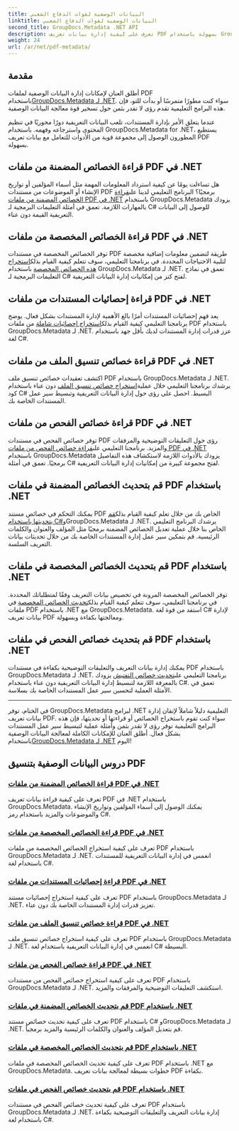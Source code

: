 ```yaml
---
title: البيانات الوصفية لقوات الدفاع الشعبي
linktitle: البيانات الوصفية لقوات الدفاع الشعبي
second_title: GroupDocs.Metadata .NET API
description: تعرف على كيفية إدارة بيانات تعريف PDF بسهولة باستخدام GroupDocs.Metadata لبرامج .NET التعليمية. الوصول إلى الخصائص المضمنة والمخصصة باستخدام كود C#.
weight: 24
url: /ar/net/pdf-metadata/
---
```

## مقدمة

 أطلق العنان لإمكانات إدارة البيانات الوصفية لملفات PDF باستخدام[GroupDocs.Metadata لـ .NET](https://www.groupdocs.com/products/metadata/net). سواء كنت مطورًا متمرسًا أو بدأت للتو، فإن هذه البرامج التعليمية تقدم رؤى لا تقدر بثمن حول تسخير قوة معالجة البيانات الوصفية.

عندما يتعلق الأمر بإدارة المستندات، تلعب البيانات التعريفية دورًا محوريًا في تنظيم المحتوى واسترجاعه وفهمه. باستخدام GroupDocs.Metadata for .NET، يستطيع المطورون الوصول إلى مجموعة قوية من الأدوات للتعامل مع بيانات تعريف PDF بسهولة.

## قراءة الخصائص المضمنة من ملفات PDF في .NET

 هل تساءلت يومًا عن كيفية استرداد المعلومات المهمة مثل أسماء المؤلفين أو تواريخ الإنشاء أو الموضوعات من مستندات PDF برمجيًا؟ البرنامج التعليمي لدينا على[قراءة الخصائص المضمنة من ملفات PDF في .NET](./read-built-in-properties-pdfs/) باستخدام GroupDocs.Metadata يزودك بالمهارات اللازمة. تعمق في أمثلة التعليمات البرمجية لـ C# للوصول إلى البيانات التعريفية القيمة دون عناء.


## قراءة الخصائص المخصصة من ملفات PDF في .NET

 توفر الخصائص المخصصة في مستندات PDF طريقة لتضمين معلومات إضافية مخصصة لتلبية الاحتياجات المحددة. في برنامجنا التعليمي، سوف تتعلم كيفية القيام بذلك[استخراج هذه الخصائص المخصصة](./read-custom-properties-pdfs/) باستخدام GroupDocs.Metadata لـ .NET. تعمق في نماذج التعليمات البرمجية لـ C# لفتح كنز من إمكانيات إدارة البيانات التعريفية.


## قراءة إحصائيات المستندات من ملفات PDF في .NET

 يعد فهم إحصائيات المستندات أمرًا بالغ الأهمية لإدارة المستندات بشكل فعال. يوضح برنامجنا التعليمي كيفية القيام بذلك[استخراج إحصائيات شاملة](./read-document-statistics-pdfs/) من ملفات PDF باستخدام GroupDocs.Metadata لـ .NET. عزز قدرات إدارة المستندات لديك بأقل جهد باستخدام لغة C#.

## قراءة خصائص تنسيق الملف من ملفات PDF في .NET

اكتشف تعقيدات خصائص تنسيق ملف PDF باستخدام GroupDocs.Metadata لـ .NET. يرشدك برنامجنا التعليمي خلال عملية[استخراج خصائص تنسيق الملف](./read-file-format-properties-pdfs/) دون عناء باستخدام كود C# البسيط. احصل على رؤى حول إدارة البيانات التعريفية وتبسيط سير عمل المستندات الخاصة بك.

## قراءة خصائص الفحص من ملفات PDF في .NET

 توفر خصائص الفحص في مستندات PDF رؤى حول التعليقات التوضيحية والمرفقات والمزيد. برنامجنا التعليمي على[قراءة خصائص الفحص من ملفات PDF في .NET](./read-inspection-properties-pdfs/) باستخدام GroupDocs.Metadata يزودك بالأدوات اللازمة لاستكشاف هذه التفاصيل برمجيًا. تعمق في أمثلة C# لفتح مجموعة كبيرة من إمكانيات إدارة البيانات التعريفية.

## قم بتحديث الخصائص المضمنة في ملفات PDF باستخدام .NET

 يمكنك التحكم في خصائص مستند PDF الخاص بك من خلال تعلم كيفية القيام بذلك[قم بتحديثها باستخدام C#](./update-built-in-properties-pdfs/)وGroupDocs.Metadata لـ .NET. يرشدك البرنامج التعليمي الخاص بنا خلال عملية تعديل الخصائص المضمنة برمجيًا مثل المؤلف والعنوان والكلمات الرئيسية. قم بتمكين سير عمل إدارة المستندات الخاصة بك من خلال تحديثات بيانات التعريف السلسة.

## قم بتحديث الخصائص المخصصة في ملفات PDF باستخدام .NET

 توفر الخصائص المخصصة المرونة في تخصيص بيانات التعريف وفقًا لمتطلباتك المحددة. في برنامجنا التعليمي، سوف تتعلم كيفية القيام بذلك[تحديث الخصائص المخصصة](./update-custom-properties-pdfs/) في ملفات PDF باستخدام .NET مع GroupDocs.Metadata. استفد من قوة لغة C# لإدارة بيانات تعريف PDF ومعالجتها بكفاءة وبسهولة.

## قم بتحديث خصائص الفحص في ملفات PDF باستخدام .NET

 يمكنك إدارة بيانات التعريف والتعليقات التوضيحية بكفاءة في مستندات PDF باستخدام GroupDocs.Metadata لـ .NET. برنامجنا التعليمي على[تحديث خصائص التفتيش](./update-inspection-properties-pdfs/) يزودك بالمعرفة اللازمة لتبسيط إدارة البيانات التعريفية دون عناء باستخدام C#. تعمق في الأمثلة العملية لتحسين سير عمل المستندات الخاصة بك بسلاسة.

----

في الختام، توفر GroupDocs.Metadata لبرامج .NET التعليمية دليلاً شاملاً لإتقان إدارة بيانات تعريف PDF. سواء كنت تقوم باستخراج الخصائص أو قراءتها أو تحديثها، فإن هذه البرامج التعليمية توفر رؤى لا تقدر بثمن وأمثلة عملية لتبسيط سير عمل المستندات بشكل فعال. أطلق العنان للإمكانات الكاملة لمعالجة البيانات الوصفية باستخدام[GroupDocs.Metadata لـ .NET](https://www.groupdocs.com/products/metadata/net) اليوم!
## دروس البيانات الوصفية بتنسيق PDF
### [قراءة الخصائص المضمنة من ملفات PDF في .NET](./read-built-in-properties-pdfs/)
تعرف على كيفية قراءة بيانات تعريف PDF في .NET باستخدام GroupDocs.Metadata. يمكنك الوصول إلى أسماء المؤلفين وتواريخ الإنشاء والموضوعات والمزيد باستخدام رمز C#.
### [قراءة الخصائص المخصصة من ملفات PDF في .NET](./read-custom-properties-pdfs/)
تعرف على كيفية استخراج الخصائص المخصصة من ملفات PDF باستخدام GroupDocs.Metadata لـ .NET. انغمس في إدارة البيانات التعريفية للمستندات باستخدام لغة C#.
### [قراءة إحصائيات المستندات من ملفات PDF في .NET](./read-document-statistics-pdfs/)
تعرف على كيفية استخراج إحصائيات مستند PDF باستخدام GroupDocs.Metadata لـ .NET. تعزيز قدرات إدارة المستندات الخاصة بك دون عناء.
### [قراءة خصائص تنسيق الملف من ملفات PDF في .NET](./read-file-format-properties-pdfs/)
تعرف على كيفية استخراج خصائص تنسيق ملف PDF باستخدام GroupDocs.Metadata لـ .NET. انغمس في إدارة البيانات التعريفية باستخدام لغة C# البسيطة.
### [قراءة خصائص الفحص من ملفات PDF في .NET](./read-inspection-properties-pdfs/)
تعرف على كيفية استخراج خصائص الفحص من مستندات PDF باستخدام GroupDocs.Metadata لـ .NET. استكشف التعليقات التوضيحية والمرفقات والمزيد.
### [قم بتحديث الخصائص المضمنة في ملفات PDF باستخدام .NET](./update-built-in-properties-pdfs/)
تعرف على كيفية تحديث خصائص مستند PDF باستخدام C# وGroupDocs.Metadata لـ .NET. قم بتعديل المؤلف والعنوان والكلمات الرئيسية والمزيد برمجياً.
### [قم بتحديث الخصائص المخصصة في ملفات PDF باستخدام .NET](./update-custom-properties-pdfs/)
تعرف على كيفية تحديث الخصائص المخصصة في ملفات PDF باستخدام .NET مع GroupDocs.Metadata. خطوات بسيطة لمعالجة بيانات تعريف PDF بكفاءة.
### [قم بتحديث خصائص الفحص في ملفات PDF باستخدام .NET](./update-inspection-properties-pdfs/)
تعرف على كيفية تحديث خصائص الفحص في مستندات PDF باستخدام GroupDocs.Metadata لـ .NET. إدارة بيانات التعريف والتعليقات التوضيحية بكفاءة باستخدام لغة C#.